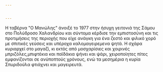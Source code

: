 ```yaml
---


---
```



Η ταβέρνα "Ο Μανώλης" άνοιξέ το 1977 στην ήσυχη γειτονιά της Σάμου στο Πολύδροσο Χαλανδρίου και σύντομα κέρδισε την εμπιστοσύνη και τις προτιμήσεις της περιοχής που είχε ανάγκη για ένα ζεστό και φιλικό χορό με σπιτικές γεύσεις και υπέροχα καλομαγειρεμενα ψητά.
Η σχάρα κυριαρχεί στο μαγαζί, κι εκτός από μοσχαρίσιες και χοιρινές μπριζόλες,μπιφτέκια και παϊδάκια ψήνει και ψάρι, χειροποίητες πίτες εμφανίζονται σε ανύποπτούς χρόνους, ενώ τα μεσημέρια η κυρία Σπυριδούλα φτιάχνει και μαγειρευτά.



